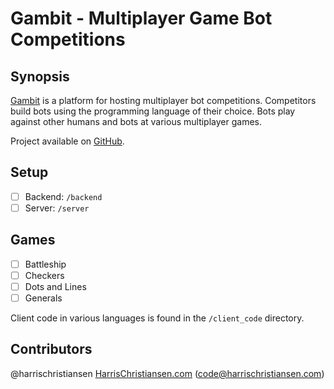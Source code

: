 # Gambit - Multiplayer Game Bot Competitions

## Synopsis

[Gambit](http://gambit.purduecs.com) is a platform for hosting multiplayer bot competitions. Competitors build bots using the programming language of their choice. Bots play against other humans and bots at various multiplayer games.  

Project available on [GitHub](https://github.com/harrischristiansen/gambit).  

## Setup

- [ ] Backend: `/backend`
- [ ] Server: `/server`

## Games

- [ ] Battleship
- [ ] Checkers
- [ ] Dots and Lines
- [ ] Generals

Client code in various languages is found in the `/client_code` directory.  

## Contributors

@harrischristiansen [HarrisChristiansen.com](http://www.harrischristiansen.com) (code@harrischristiansen.com)  
